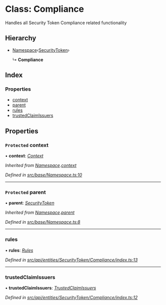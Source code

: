 # Class: Compliance

Handles all Security Token Compliance related functionality

## Hierarchy

* [Namespace](base.namespace.md)‹[SecurityToken](api_entities_securitytoken.securitytoken.md)›

  ↳ **Compliance**

## Index

### Properties

* [context](api_entities_securitytoken_compliance.compliance.md#protected-context)
* [parent](api_entities_securitytoken_compliance.compliance.md#protected-parent)
* [rules](api_entities_securitytoken_compliance.compliance.md#rules)
* [trustedClaimIssuers](api_entities_securitytoken_compliance.compliance.md#trustedclaimissuers)

## Properties

### `Protected` context

• **context**: *[Context](context.context-1.md)*

*Inherited from [Namespace](base.namespace.md).[context](base.namespace.md#protected-context)*

*Defined in [src/base/Namespace.ts:10](https://github.com/PolymathNetwork/polymesh-sdk/blob/7e9a732/src/base/Namespace.ts#L10)*

___

### `Protected` parent

• **parent**: *[SecurityToken](api_entities_securitytoken.securitytoken.md)*

*Inherited from [Namespace](base.namespace.md).[parent](base.namespace.md#protected-parent)*

*Defined in [src/base/Namespace.ts:8](https://github.com/PolymathNetwork/polymesh-sdk/blob/7e9a732/src/base/Namespace.ts#L8)*

___

###  rules

• **rules**: *[Rules](api_entities_securitytoken_compliance.rules.md)*

*Defined in [src/api/entities/SecurityToken/Compliance/index.ts:13](https://github.com/PolymathNetwork/polymesh-sdk/blob/7e9a732/src/api/entities/SecurityToken/Compliance/index.ts#L13)*

___

###  trustedClaimIssuers

• **trustedClaimIssuers**: *[TrustedClaimIssuers](api_entities_securitytoken_compliance.trustedclaimissuers.md)*

*Defined in [src/api/entities/SecurityToken/Compliance/index.ts:12](https://github.com/PolymathNetwork/polymesh-sdk/blob/7e9a732/src/api/entities/SecurityToken/Compliance/index.ts#L12)*
